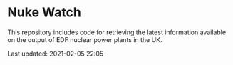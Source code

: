 # Nuke Watch

This repository includes code for retrieving the latest information available on the output of EDF nuclear power plants in the UK.

Last updated: 2021-02-05 22:05